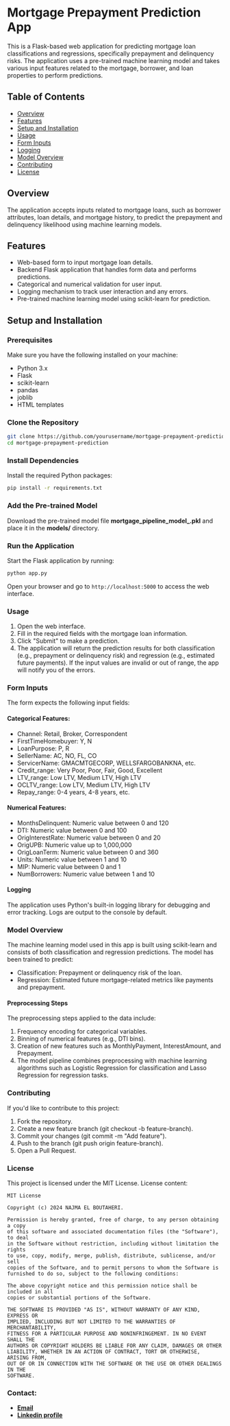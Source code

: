 # Mortgage Prepayment Prediction App

This is a Flask-based web application for predicting mortgage loan classifications and regressions, specifically prepayment and delinquency risks. The application uses a pre-trained machine learning model and takes various input features related to the mortgage, borrower, and loan properties to perform predictions.

## Table of Contents
- [Overview](#overview)
- [Features](#features)
- [Setup and Installation](#setup-and-installation)
- [Usage](#usage)
- [Form Inputs](#form-inputs)
- [Logging](#logging)
- [Model Overview](#model-overview)
- [Contributing](#contributing)
- [License](#license)

## Overview
The application accepts inputs related to mortgage loans, such as borrower attributes, loan details, and mortgage history, to predict the prepayment and delinquency likelihood using machine learning models.

## Features
- Web-based form to input mortgage loan details.
- Backend Flask application that handles form data and performs predictions.
- Categorical and numerical validation for user input.
- Logging mechanism to track user interaction and any errors.
- Pre-trained machine learning model using scikit-learn for prediction.

## Setup and Installation

### Prerequisites
Make sure you have the following installed on your machine:
- Python 3.x
- Flask
- scikit-learn
- pandas
- joblib
- HTML templates

### Clone the Repository
```bash
git clone https://github.com/yourusername/mortgage-prepayment-prediction.git
cd mortgage-prepayment-prediction
```

### Install Dependencies
Install the required Python packages:
```bash
pip install -r requirements.txt
```

### Add the Pre-trained Model
Download the pre-trained model file **mortgage_pipeline_model_.pkl** and place it in the **models/** directory.

### Run the Application
Start the Flask application by running:
```bash
python app.py
```
Open your browser and go to ```http://localhost:5000``` to access the web interface.

### Usage
1. Open the web interface.
2. Fill in the required fields with the mortgage loan information.
3. Click "Submit" to make a prediction.
3. The application will return the prediction results for both classification (e.g., prepayment or delinquency risk) and regression (e.g., estimated future payments).
If the input values are invalid or out of range, the app will notify you of the errors.

### Form Inputs
The form expects the following input fields:

#### Categorical Features:
- Channel: Retail, Broker, Correspondent
- FirstTimeHomebuyer: Y, N
- LoanPurpose: P, R
- SellerName: AC, NO, FL, CO
- ServicerName: GMACMTGECORP, WELLSFARGOBANKNA, etc.
- Credit_range: Very Poor, Poor, Fair, Good, Excellent
- LTV_range: Low LTV, Medium LTV, High LTV
- OCLTV_range: Low LTV, Medium LTV, High LTV
- Repay_range: 0-4 years, 4-8 years, etc.
#### Numerical Features:
- MonthsDelinquent: Numeric value between 0 and 120
- DTI: Numeric value between 0 and 100
- OrigInterestRate: Numeric value between 0 and 20
- OrigUPB: Numeric value up to 1,000,000
- OrigLoanTerm: Numeric value between 0 and 360
- Units: Numeric value between 1 and 10
- MIP: Numeric value between 0 and 1
- NumBorrowers: Numeric value between 1 and 10
#### Logging
The application uses Python's built-in logging library for debugging and error tracking. Logs are output to the console by default.

### Model Overview
The machine learning model used in this app is built using scikit-learn and consists of both classification and regression predictions. The model has been trained to predict:

- Classification: Prepayment or delinquency risk of the loan.
- Regression: Estimated future mortgage-related metrics like payments and prepayment.
#### Preprocessing Steps
The preprocessing steps applied to the data include:

1. Frequency encoding for categorical variables.
2. Binning of numerical features (e.g., DTI bins).
3. Creation of new features such as MonthlyPayment, InterestAmount, and Prepayment.
4. The model pipeline combines preprocessing with machine learning algorithms such as Logistic Regression for classification and Lasso Regression for regression tasks.

### Contributing
If you'd like to contribute to this project:

1. Fork the repository.
2. Create a new feature branch (git checkout -b feature-branch).
3. Commit your changes (git commit -m "Add feature").
4. Push to the branch (git push origin feature-branch).
5. Open a Pull Request.

### License

This project is licensed under the MIT License.
License content:
```
MIT License

Copyright (c) 2024 NAJMA EL BOUTAHERI.

Permission is hereby granted, free of charge, to any person obtaining a copy
of this software and associated documentation files (the "Software"), to deal
in the Software without restriction, including without limitation the rights
to use, copy, modify, merge, publish, distribute, sublicense, and/or sell
copies of the Software, and to permit persons to whom the Software is
furnished to do so, subject to the following conditions:

The above copyright notice and this permission notice shall be included in all
copies or substantial portions of the Software.

THE SOFTWARE IS PROVIDED "AS IS", WITHOUT WARRANTY OF ANY KIND, EXPRESS OR
IMPLIED, INCLUDING BUT NOT LIMITED TO THE WARRANTIES OF MERCHANTABILITY,
FITNESS FOR A PARTICULAR PURPOSE AND NONINFRINGEMENT. IN NO EVENT SHALL THE
AUTHORS OR COPYRIGHT HOLDERS BE LIABLE FOR ANY CLAIM, DAMAGES OR OTHER
LIABILITY, WHETHER IN AN ACTION OF CONTRACT, TORT OR OTHERWISE, ARISING FROM,
OUT OF OR IN CONNECTION WITH THE SOFTWARE OR THE USE OR OTHER DEALINGS IN THE
SOFTWARE.
```
### Contact:
- **[Email](najma.elboutaheri@etu.uae.ac.ma)** 
- **[Linkedin profile](https://www.linkedin.com/in/najma-el-boutaheri-8185a1267/)** 
